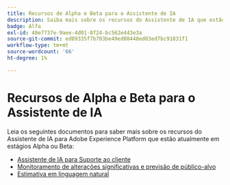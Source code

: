 ```yaml
---
title: Recursos de Alpha e Beta para o Assistente de IA
description: Saiba mais sobre os recursos do Assistente de IA que estão atualmente nos estágios Alpha ou Beta.
badge: Alfa
exl-id: 48e7737e-9aee-4d01-8f24-bc562e443e3a
source-git-commit: ed09335f7b703be49ed08448ed03ed7bc91831f1
workflow-type: tm+mt
source-wordcount: '66'
ht-degree: 1%

---
```


# Recursos de Alpha e Beta para o Assistente de IA

Leia os seguintes documentos para saber mais sobre os recursos do Assistente de IA para Adobe Experience Platform que estão atualmente em estágios Alpha ou Beta:

* [Assistente de IA para Suporte ao cliente](./customer-support.md)
* [Monitoramento de alterações significativas e previsão de público-alvo](./audience-forecasting.md)
* [Estimativa em linguagem natural](./natural-language.md)
